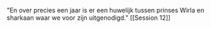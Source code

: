 "En over precies een jaar is er een huwelijk tussen prinses Wirla en sharkaan waar we voor zijn uitgenodigd."
[[Session 12]]
